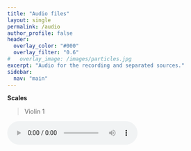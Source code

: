 ```yaml
---
title: "Audio files"
layout: single
permalink: /audio
author_profile: false
header:
  overlay_color: "#000"
  overlay_filter: "0.6"
#   overlay_image: /images/particles.jpg
excerpt: "Audio for the recording and separated sources."
sidebar:
  nav: "main"
---
```



**Scales**

> Violin 1

<html>
<audio controls>
  <source src="/audio/Violin1ScaleViolin1.wav">
</audio>
</html>